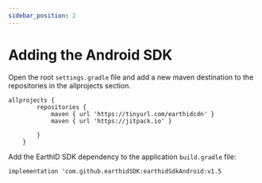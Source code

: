 ```yaml
---
sidebar_position: 2
---
```

# Adding the Android SDK

Open the root `settings.gradle` file and add a new maven destination to the repositories in the allprojects section.
```
allprojects {
		repositories {
			maven { url 'https://tinyurl.com/earthidcdn' }
			maven { url 'https://jitpack.io' }

		}
	}
```
Add the EarthID SDK dependency to the application `build.gradle` file:
```
implementation 'com.github.earthidSDK:earthidSdkAndroid:v1.5
```
<!-- Permissions
The SDK will request all the permissions it needs, please make sure that the CAMERA, RECORD_AUDIO permissions are not explicitly removed using tools:node="remove" in your app`s manifest file. Ignore this if you are not explicitly removing any permissions. -->




<!-- Documents are **groups of pages** connected through:

- a **sidebar**
- **previous/next navigation**
- **versioning**

## Doc

Create a Markdown file at `docs/hello.md`:

```md title="docs/hello.md"
# Hello

This is my **first Docusaurus document**!
```

A new document is now available at [http://localhost:3000/docs/hello](http://localhost:3000/docs/hello).

## Configure the Sidebar

Docusaurus automatically **creates a sidebar** from the `docs` folder.

Add metadata to customize the sidebar label and position:

```md title="docs/hello.md" {1-4}
---
sidebar_label: 'Hi!'
sidebar_position: 3
---

# Hello

This is my **first Docusaurus document**!
```

It is also possible to create your sidebar explicitly in `sidebars.js`:

```js title="sidebars.js"
module.exports = {
  tutorialSidebar: [
    'intro',
    // highlight-next-line
    'hello',
    {
      type: 'category',
      label: 'Tutorial',
      items: ['tutorial-basics/create-a-page'],
    },
  ],
}; -->

